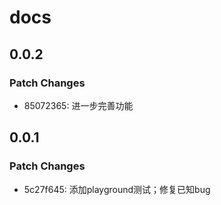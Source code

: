 # docs

## 0.0.2

### Patch Changes

- 85072365: 进一步完善功能

## 0.0.1

### Patch Changes

- 5c27f645: 添加playground测试；修复已知bug
